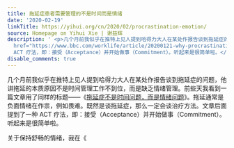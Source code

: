 ```yaml
---
title: 拖延症患者需要管理的不是时间而是情绪
date: '2020-02-19'
linkTitle: https://yihui.org/cn/2020/02/procrastination-emotion/
source: Homepage on Yihui Xie | 谢益辉
description: ' <p>几个月前我似乎在推特上见人提到哈得力大人在某处作报告谈到拖延症的问题，他讲拖延的本质原因不是时间管理工作不到位，而是缺乏情绪管理。前些天我看到一篇文章用了同样的标题——《<a
  href="https://www.bbc.com/worklife/article/20200121-why-procrastination-is-about-managing-emotions-not-time">拖延症不是时间问题，而是情绪问题</a>》。拖延通常是负面情绪在作祟，例如畏难。既然是谈拖延症，那么一定会谈治疗方法。文章后面提到了一种
  ACT 疗法，即：接受（Acceptance）并开始做事（Commitment）。听起来是很简单啦。</p> <p>关于保持舒畅的情绪，我在《<a ...'
disable_comments: true
---
```

 <p>几个月前我似乎在推特上见人提到哈得力大人在某处作报告谈到拖延症的问题，他讲拖延的本质原因不是时间管理工作不到位，而是缺乏情绪管理。前些天我看到一篇文章用了同样的标题——《<a href="https://www.bbc.com/worklife/article/20200121-why-procrastination-is-about-managing-emotions-not-time">拖延症不是时间问题，而是情绪问题</a>》。拖延通常是负面情绪在作祟，例如畏难。既然是谈拖延症，那么一定会谈治疗方法。文章后面提到了一种 ACT 疗法，即：接受（Acceptance）并开始做事（Commitment）。听起来是很简单啦。</p> <p>关于保持舒畅的情绪，我在《<a ...